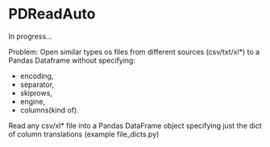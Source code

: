 # PDReadAuto

In progress...

Problem:
Open similar types os files from different sources (csv/txt/xl*) to a Pandas Dataframe without specifying:
- encoding,
- separator,
- skiprows,
- engine,
- columns(kind of).
   
Read any csv/xl* file into a Pandas DataFrame object specifying just the dict of column translations (example file_dicts.py)


